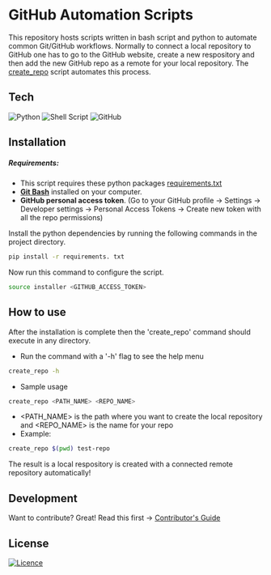 # GitHub Automation Scripts

This repository hosts scripts written in bash script and python to automate common Git/GitHub workflows. Normally to connect a local repository to GitHub one has to go to the GitHub website, create a new respository and then add the new GitHub repo as a remote for your local repository. The [create_repo](scripts/create_repo) script automates this process.

## Tech
![Python](https://img.shields.io/badge/python-3670A0?style=for-the-badge&logo=python&logoColor=ffdd54) ![Shell Script](https://img.shields.io/badge/shell_script-%23121011.svg?style=for-the-badge&logo=gnu-bash&logoColor=white) ![GitHub](https://img.shields.io/badge/github-%23121011.svg?style=for-the-badge&logo=github&logoColor=white)

## Installation
##### Requirements:
- This script requires these python packages [requirements.txt](requirements.txt)
- [**Git Bash**](https://git-scm.com/downloads) installed on your computer.
- **GitHub personal access token**. (Go to your GitHub profile -> Settings -> Developer settings -> Personal Access Tokens -> Create new token with all the repo permissions)

Install the python dependencies by running the following commands in the project directory.


```sh
pip install -r requirements. txt
```

Now run this command to configure the script.

```sh
source installer <GITHUB_ACCESS_TOKEN>
```

## How to use
After the installation is complete then the 'create_repo' command should execute in any directory.

- Run the command with a '-h' flag to see the help menu
```sh
create_repo -h
```
- Sample usage
```sh
create_repo <PATH_NAME> <REPO_NAME>
```
- <PATH_NAME> is the path where you want to create the local repository and <REPO_NAME> is the name for your repo
- Example:
```sh
create_repo $(pwd) test-repo
```
The result is a local respository is created with a connected remote repository automatically!


## Development
Want to contribute? Great!
Read this first -> [Contributor's Guide](CONTRIBUTING.md)


## License

[![Licence](https://img.shields.io/github/license/Ileriayo/markdown-badges?style=for-the-badge)](LICENSE)
